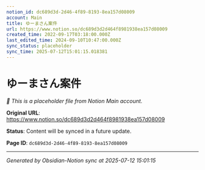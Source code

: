 ```yaml
---
notion_id: dc689d3d-2d46-4f89-8193-8ea157d08009
account: Main
title: ゆーまさん案件
url: https://www.notion.so/dc689d3d2d464f8981938ea157d08009
created_time: 2022-09-17T03:18:00.000Z
last_edited_time: 2024-09-10T10:47:00.000Z
sync_status: placeholder
sync_time: 2025-07-12T15:01:15.018381
---
```


# ゆーまさん案件

*🔄 This is a placeholder file from Notion Main account.*

**Original URL**: https://www.notion.so/dc689d3d2d464f8981938ea157d08009

**Status**: Content will be synced in a future update.

**Page ID**: `dc689d3d-2d46-4f89-8193-8ea157d08009`

---

*Generated by Obsidian-Notion sync at 2025-07-12 15:01:15*
